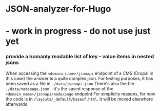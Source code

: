 # JSON-analyzer-for-Hugo
# - work in progress - do not use just yet

### provide a humanly readable list of key - value items in nested jsons
When accessing the `<domain_name>/jsonapi` endpoint of a CMS (Drupal in this case) the answer is a quite complex json.
For testing purposes, it has been saved as a file in `./data/jsonapi.json`
There's also the file `./data/nodepage.json` - it's the saved response of the `<domain_name>/jsonapi/node/page` endpoint
For simplicity reasons, for now the code is in `/layouts/_default/baseof.html`. It will be moved elsewhere afterwards
